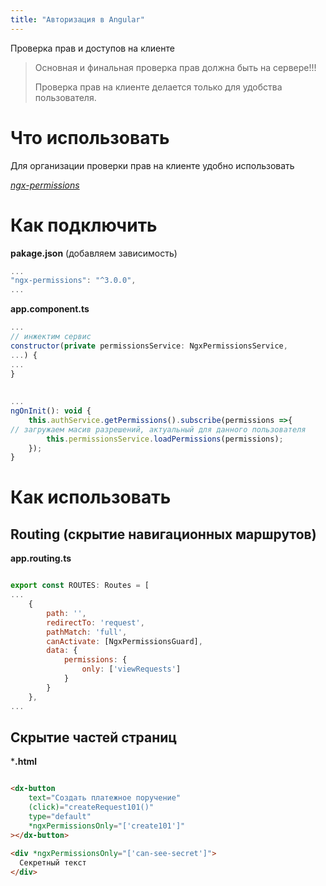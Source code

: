 ```yaml
---
title: "Авторизация в Angular"
---
```

Проверка прав и доступов на клиенте<!--more-->

> Основная и финальная проверка прав должна быть на сервере!!!
>
> Проверка прав на клиенте делается только для удобства пользователя.


# Что использовать
Для организации проверки прав на клиенте удобно использовать

*[ngx-permissions](https://github.com/AlexKhymenko/ngx-permissions)*



# Как подключить
**pakage.json** (добавляем зависимость)
```javascript
...
"ngx-permissions": "^3.0.0",
...
```

**app.component.ts**
``` javascript
...
// инжектим сервис
constructor(private permissionsService: NgxPermissionsService,
...) {
...
}
 
 
...
ngOnInit(): void {
    this.authService.getPermissions().subscribe(permissions =>{
// загружаем масив разрешений, актуальный для данного пользователя
        this.permissionsService.loadPermissions(permissions);
    });
}
```


# Как использовать
## Routing (скрытие навигационных маршрутов)

**app.routing.ts**
``` javascript

export const ROUTES: Routes = [
...
    {
        path: '',
        redirectTo: 'request',
        pathMatch: 'full',
        canActivate: [NgxPermissionsGuard],
        data: {
            permissions: {
                only: ['viewRequests']
            }
        }
    },
...
```

## Скрытие частей страниц
***.html**
``` html

<dx-button
    text="Создать платежное поручение"
    (click)="createRequest101()"
    type="default"
    *ngxPermissionsOnly="['create101']"
></dx-button>
  
<div *ngxPermissionsOnly="['can-see-secret']">
  Секретный текст
</div>
```